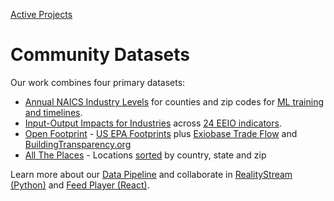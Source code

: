 [Active Projects](/projects/)
# Community Datasets

Our work combines four primary datasets:

- [Annual NAICS Industry Levels](https://github.com/ModelEarth/community-data/tree/master/industries/naics/US) for counties and zip codes for [ML training and timelines](https://github.com/ModelEarth/community-timelines/).
- [Input-Output Impacts for Industries](/community/tools/) across [24 EEIO indicators](/localsite/info/).
- [Open Footprint](/OpenFootprint) - [US EPA Footprints](/useeio.js/footprint) plus [Exiobase Trade Flow](/OpenFootprint/trade/) and [BuildingTransparency.org](https://BuildingTransparency.org)
- [All The Places](/places/) - Locations [sorted](https://github.com/modelearth/places-data/) by country, state and zip

Learn more about our [Data Pipeline](/data-pipeline/) and collaborate in [RealityStream (Python)](/RealityStream) and [Feed Player (React)](/feed/).